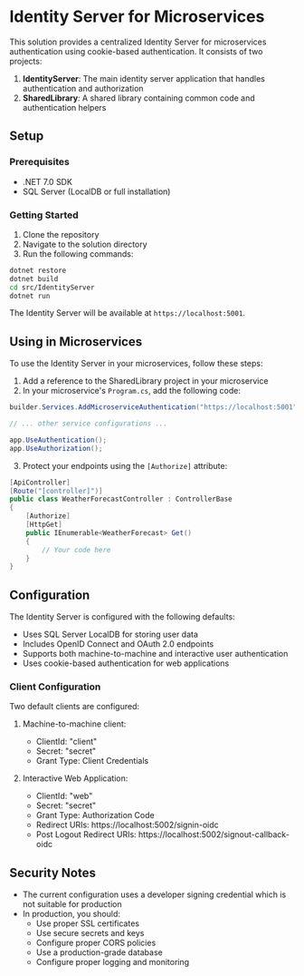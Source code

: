 # Identity Server for Microservices

This solution provides a centralized Identity Server for microservices authentication using cookie-based authentication. It consists of two projects:

1. **IdentityServer**: The main identity server application that handles authentication and authorization
2. **SharedLibrary**: A shared library containing common code and authentication helpers

## Setup

### Prerequisites
- .NET 7.0 SDK
- SQL Server (LocalDB or full installation)

### Getting Started

1. Clone the repository
2. Navigate to the solution directory
3. Run the following commands:

```bash
dotnet restore
dotnet build
cd src/IdentityServer
dotnet run
```

The Identity Server will be available at `https://localhost:5001`.

## Using in Microservices

To use the Identity Server in your microservices, follow these steps:

1. Add a reference to the SharedLibrary project in your microservice
2. In your microservice's `Program.cs`, add the following code:

```csharp
builder.Services.AddMicroserviceAuthentication("https://localhost:5001");

// ... other service configurations ...

app.UseAuthentication();
app.UseAuthorization();
```

3. Protect your endpoints using the `[Authorize]` attribute:

```csharp
[ApiController]
[Route("[controller]")]
public class WeatherForecastController : ControllerBase
{
    [Authorize]
    [HttpGet]
    public IEnumerable<WeatherForecast> Get()
    {
        // Your code here
    }
}
```

## Configuration

The Identity Server is configured with the following defaults:

- Uses SQL Server LocalDB for storing user data
- Includes OpenID Connect and OAuth 2.0 endpoints
- Supports both machine-to-machine and interactive user authentication
- Uses cookie-based authentication for web applications

### Client Configuration

Two default clients are configured:

1. Machine-to-machine client:
   - ClientId: "client"
   - Secret: "secret"
   - Grant Type: Client Credentials

2. Interactive Web Application:
   - ClientId: "web"
   - Secret: "secret"
   - Grant Type: Authorization Code
   - Redirect URIs: https://localhost:5002/signin-oidc
   - Post Logout Redirect URIs: https://localhost:5002/signout-callback-oidc

## Security Notes

- The current configuration uses a developer signing credential which is not suitable for production
- In production, you should:
  - Use proper SSL certificates
  - Use secure secrets and keys
  - Configure proper CORS policies
  - Use a production-grade database
  - Configure proper logging and monitoring 